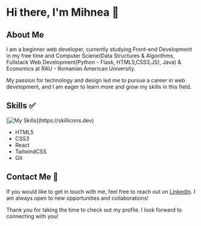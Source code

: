 # Hi there, I'm Mihnea 👋

## About Me

I am a beginner web developer, currently studying Front-end Development in my free time and Computer Sciene(Data Structures & Algorithms, Fullstack Web Development(Python - Flask, HTML5,CSS3,JS), Java) & Economics at RAU - Romanian American University. 

My passion for technology and design led me to pursue a career in web development, and I am eager to learn more and grow my skills in this field.

## Skills ✅

[![My Skills](https://skillicons.dev/icons?i=html,css,react,vite,tailwind,git,)](https://skillicons.dev)

- HTML5
- CSS3
- React
- TailwindCSS
- Git
<!---
## Projects

Here are a few of my projects that showcase my skills and knowledge in web development:

- [Personal Portfolio](https://example.com) - A responsive website that showcases my skills, experience, and projects.
- [E-commerce Website](https://example.com) - A fully functional online store built using Bootstrap and JavaScript.
- [Blog Website](https://example.com) - A simple and elegant blog website with a clean layout and user-friendly interface.
--->
## Contact Me 📨

If you would like to get in touch with me, feel free to reach out on [LinkedIn](https://www.linkedin.com/in/georgescu-mihnea-066885206/). I am always open to new opportunities and collaborations!

Thank you for taking the time to check out my profile. I look forward to connecting with you!


<!---
georgescumihnea/georgescumihnea is a ✨ special ✨ repository because its `README.md` (this file) appears on your GitHub profile.
You can click the Preview link to take a look at your changes.
--->
